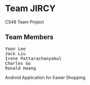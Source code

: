 # Team JIRCY
CS48 Team Project
## Team Members
<pre>
Yoon Lee
Jack Liu
Irene Pattarachanyakul
Charles Gu
Ronald Hoang
</pre>

Android Application for Easier Shopping

